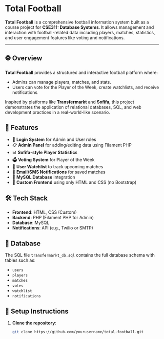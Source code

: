 # Total Football

**Total Football** is a comprehensive football information system built as a course project for **CSE311: Database Systems**. It allows management and interaction with football-related data including players, matches, statistics, and user engagement features like voting and notifications.

---

## ⚽ Overview

**Total Football** provides a structured and interactive football platform where:
- Admins can manage players, matches, and stats.
- Users can vote for the Player of the Week, create watchlists, and receive notifications.

Inspired by platforms like **Transfermarkt** and **Sofifa**, this project demonstrates the application of relational databases, SQL, and web development practices in a real-world-like scenario.

## 🚀 Features

- 🔐 **Login System** for Admin and User roles  
- 📋 **Admin Panel** for adding/editing data using Filament PHP  
- 📊 **Sofifa-style Player Statistics**  
- 🗳️ **Voting System** for Player of the Week  
- 📅 **User Watchlist** to track upcoming matches  
- 🔔 **Email/SMS Notifications** for saved matches  
- 💾 **MySQL Database** integration  
- 🎨 **Custom Frontend** using only HTML and CSS (no Bootstrap)

## 🛠️ Tech Stack

- **Frontend**: HTML, CSS (Custom)
- **Backend**: PHP (Filament PHP for Admin)
- **Database**: MySQL
- **Notifications**: API (e.g., Twilio or SMTP)

## 🧱 Database

The SQL file `transfermarkt_db.sql` contains the full database schema with tables such as:

- `users`
- `players`
- `matches`
- `votes`
- `watchlist`
- `notifications`

## 🚧 Setup Instructions

1. **Clone the repository**:
   ```bash
   git clone https://github.com/yourusername/total-football.git
